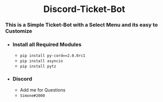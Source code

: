 <h1 align=center>Discord-Ticket-Bot</h1>


### This is a Simple Ticket-Bot with a Select Menu and its easy to Customize
- ### Install all Required Modules
    - ```pip install py-cord==2.0.0rc1```
    - ```pip install asyncio```
    - ```pip install pytz```


- ### Discord
    - Add me for Questions 
    - ```Simone#2000```
